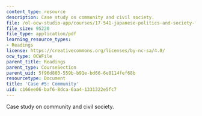 ```yaml
---
content_type: resource
description: Case study on community and civil society.
file: /ol-ocw-studio-app/courses/17-541-japanese-politics-and-society-fall-2008/c166ee06baf68dca6aa41331322e5fc7_case5.pdf
file_size: 95220
file_type: application/pdf
learning_resource_types:
- Readings
license: https://creativecommons.org/licenses/by-nc-sa/4.0/
ocw_type: OCWFile
parent_title: Readings
parent_type: CourseSection
parent_uid: 5f96d803-559b-b91e-bd66-6e8114fef68b
resourcetype: Document
title: 'Case #5: Community'
uid: c166ee06-baf6-8dca-6aa4-1331322e5fc7
---
```

Case study on community and civil society.